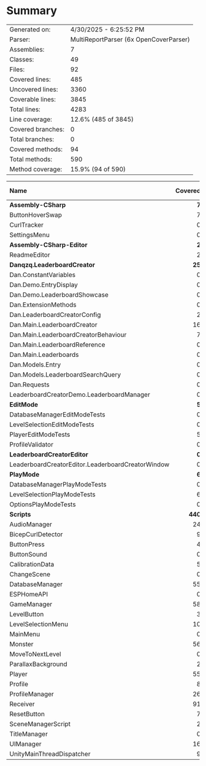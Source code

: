 ﻿# Summary
|||
|:---|:---|
| Generated on: | 4/30/2025 - 6:25:52 PM |
| Parser: | MultiReportParser (6x OpenCoverParser) |
| Assemblies: | 7 |
| Classes: | 49 |
| Files: | 92 |
| Covered lines: | 485 |
| Uncovered lines: | 3360 |
| Coverable lines: | 3845 |
| Total lines: | 4283 |
| Line coverage: | 12.6% (485 of 3845) |
| Covered branches: | 0 |
| Total branches: | 0 |
| Covered methods: | 94 |
| Total methods: | 590 |
| Method coverage: | 15.9% (94 of 590) |

|**Name**|**Covered**|**Uncovered**|**Coverable**|**Total**|**Line coverage**|**Covered**|**Total**|**Branch coverage**|**Covered**|**Total**|**Method coverage**|
|:---|---:|---:|---:|---:|---:|---:|---:|---:|---:|---:|---:|
|**Assembly-CSharp**|**7**|**78**|**85**|**107**|**8.2%**|**0**|**0**|****|**3**|**23**|**13%**|
|ButtonHoverSwap|7|10|17|27|41.1%|0|0||3|6|50%|
|CurlTracker|0|23|23|21|0%|0|0||0|3|0%|
|SettingsMenu|0|45|45|59|0%|0|0||0|14|0%|
|**Assembly-CSharp-Editor**|**2**|**235**|**237**|**242**|**0.8%**|**0**|**0**|****|**1**|**28**|**3.5%**|
|ReadmeEditor|2|235|237|242|0.8%|0|0||1|28|3.5%|
|**Danqzq.LeaderboardCreator**|**25**|**778**|**803**|**1020**|**3.1%**|**0**|**0**|****|**11**|**197**|**5.5%**|
|Dan.ConstantVariables|0|4|4|22|0%|0|0||0|2|0%|
|Dan.Demo.EntryDisplay|0|17|17|25|0%|0|0||0|2|0%|
|Dan.Demo.LeaderboardShowcase|0|177|177|186|0%|0|0||0|37|0%|
|Dan.ExtensionMethods|0|2|2|10|0%|0|0||0|2|0%|
|Dan.LeaderboardCreatorConfig|2|3|5|23|40%|0|0||1|2|50%|
|Dan.Main.LeaderboardCreator|16|219|235|323|6.8%|0|0||7|44|15.9%|
|Dan.Main.LeaderboardCreatorBehaviour|7|257|264|229|2.6%|0|0||3|28|10.7%|
|Dan.Main.LeaderboardReference|0|24|24|41|0%|0|0||0|24|0%|
|Dan.Main.Leaderboards|0|2|2|7|0%|0|0||0|2|0%|
|Dan.Models.Entry|0|16|16|39|0%|0|0||0|8|0%|
|Dan.Models.LeaderboardSearchQuery|0|30|30|52|0%|0|0||0|38|0%|
|Dan.Requests|0|4|4|23|0%|0|0||0|4|0%|
|LeaderboardCreatorDemo.LeaderboardManager|0|23|23|40|0%|0|0||0|4|0%|
|**EditMode**|**5**|**121**|**126**|**357**|**3.9%**|**0**|**0**|****|**1**|**25**|**4%**|
|DatabaseManagerEditModeTests|0|71|71|141|0%|0|0||0|14|0%|
|LevelSelectionEditModeTests|0|34|34|55|0%|0|0||0|8|0%|
|PlayerEditModeTests|5|0|5|20|100%|0|0||1|1|100%|
|ProfileValidator|0|16|16|141|0%|0|0||0|2|0%|
|**LeaderboardCreatorEditor**|**0**|**365**|**365**|**332**|**0%**|**0**|**0**|****|**0**|**34**|**0%**|
|LeaderboardCreatorEditor.LeaderboardCreatorWindow|0|365|365|332|0%|0|0||0|34|0%|
|**PlayMode**|**6**|**152**|**158**|**211**|**3.7%**|**0**|**0**|****|**2**|**19**|**10.5%**|
|DatabaseManagerPlayModeTests|0|79|79|95|0%|0|0||0|12|0%|
|LevelSelectionPlayModeTests|6|56|62|72|9.6%|0|0||2|6|33.3%|
|OptionsPlayModeTests|0|17|17|44|0%|0|0||0|1|0%|
|**Scripts**|**440**|**1631**|**2071**|**2258**|**21.2%**|**0**|**0**|****|**76**|**264**|**28.7%**|
|AudioManager|24|75|99|121|24.2%|0|0||3|10|30%|
|BicepCurlDetector|9|47|56|61|16%|0|0||3|8|37.5%|
|ButtonPress|4|6|10|17|40%|0|0||2|4|50%|
|ButtonSound|0|6|6|16|0%|0|0||0|4|0%|
|CalibrationData|5|6|11|103|45.4%|0|0||1|2|50%|
|ChangeScene|0|15|15|24|0%|0|0||0|6|0%|
|DatabaseManager|55|487|542|538|10.1%|0|0||6|52|11.5%|
|ESPHomeAPI|0|84|84|85|0%|0|0||0|10|0%|
|GameManager|58|132|190|185|30.5%|0|0||11|30|36.6%|
|LevelButton|3|29|32|45|9.3%|0|0||1|7|14.2%|
|LevelSelectionMenu|10|29|39|53|25.6%|0|0||2|8|25%|
|MainMenu|0|12|12|19|0%|0|0||0|4|0%|
|Monster|56|96|152|149|36.8%|0|0||10|20|50%|
|MoveToNextLevel|0|12|12|23|0%|0|0||0|4|0%|
|ParallaxBackground|2|3|5|15|40%|0|0||1|2|50%|
|Player|55|58|113|119|48.6%|0|0||11|19|57.8%|
|Profile|8|9|17|24|47%|0|0||1|2|50%|
|ProfileManager|26|65|91|103|28.5%|0|0||6|14|42.8%|
|Receiver|91|307|398|359|22.8%|0|0||10|28|35.7%|
|ResetButton|7|25|32|34|21.8%|0|0||2|4|50%|
|SceneManagerScript|2|10|12|17|16.6%|0|0||1|4|25%|
|TitleManager|0|22|22|25|0%|0|0||0|8|0%|
|UIManager|16|46|62|69|25.8%|0|0||2|4|50%|
|UnityMainThreadDispatcher|9|50|59|54|15.2%|0|0||3|10|30%|
